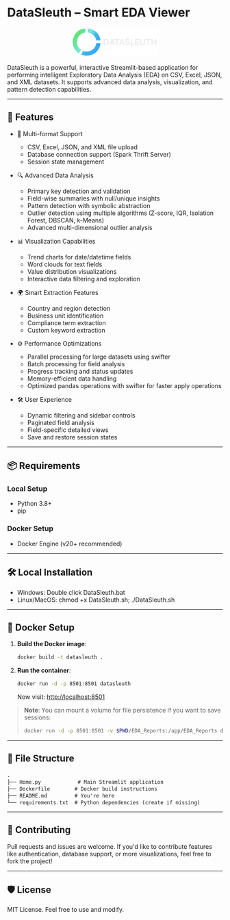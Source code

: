 # DataSleuth – Smart EDA Viewer

<div align="center">
  <img src="static/logo.png" alt="DataSleuth Logo" width="200"/>
</div>

DataSleuth is a powerful, interactive Streamlit-based application for performing intelligent Exploratory Data Analysis (EDA) on CSV, Excel, JSON, and XML datasets. It supports advanced data analysis, visualization, and pattern detection capabilities.

---

## 🚀 Features

- 📂 Multi-format Support
  - CSV, Excel, JSON, and XML file upload
  - Database connection support (Spark Thrift Server)
  - Session state management

- 🔍 Advanced Data Analysis
  - Primary key detection and validation
  - Field-wise summaries with null/unique insights
  - Pattern detection with symbolic abstraction
  - Outlier detection using multiple algorithms (Z-score, IQR, Isolation Forest, DBSCAN, k-Means)
  - Advanced multi-dimensional outlier analysis

- 📊 Visualization Capabilities
  - Trend charts for date/datetime fields
  - Word clouds for text fields
  - Value distribution visualizations
  - Interactive data filtering and exploration

- 🌍 Smart Extraction Features
  - Country and region detection
  - Business unit identification
  - Compliance term extraction
  - Custom keyword extraction

- ⚙️ Performance Optimizations
  - Parallel processing for large datasets using swifter
  - Batch processing for field analysis
  - Progress tracking and status updates
  - Memory-efficient data handling
  - Optimized pandas operations with swifter for faster apply operations

- 🛠️ User Experience
  - Dynamic filtering and sidebar controls
  - Paginated field analysis
  - Field-specific detailed views
  - Save and restore session states

---

## 📦 Requirements

### Local Setup
- Python 3.8+
- pip

### Docker Setup
- Docker Engine (v20+ recommended)

---

## 🛠️ Local Installation

- Windows: Double click DataSleuth.bat
- Linux/MacOS: chmod +x DataSleuth.sh; ./DataSleuth.sh

---

## 🐳 Docker Setup

1. **Build the Docker image**:

   ```bash
   docker build -t datasleuth .
   ```

2. **Run the container**:

   ```bash
   docker run -d -p 8501:8501 datasleuth
   ```

   Now visit: [http://localhost:8501](http://localhost:8501)

> **Note**: You can mount a volume for file persistence if you want to save sessions:
>
> ```bash
> docker run -d -p 8501:8501 -v $PWD/EDA_Reports:/app/EDA_Reports datasleuth
> ```

---

## 📁 File Structure

```
.
├── Home.py            # Main Streamlit application
├── Dockerfile        # Docker build instructions
├── README.md         # You're here
└── requirements.txt  # Python dependencies (create if missing)
```
---

## 🤝 Contributing

Pull requests and issues are welcome. If you'd like to contribute features like authentication, database support, or more visualizations, feel free to fork the project!

---

## 🛡️ License

MIT License. Feel free to use and modify.
